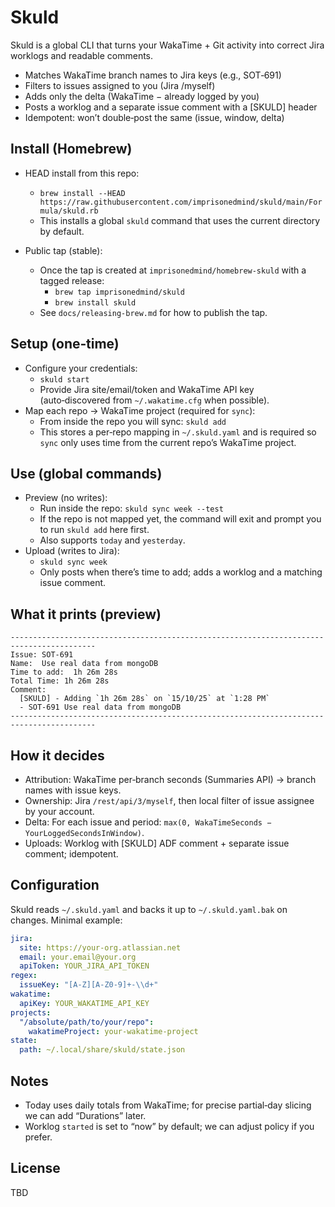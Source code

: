 # Skuld

Skuld is a global CLI that turns your WakaTime + Git activity into correct Jira worklogs and readable comments.

- Matches WakaTime branch names to Jira keys (e.g., SOT‑691)
- Filters to issues assigned to you (Jira /myself)
- Adds only the delta (WakaTime − already logged by you)
- Posts a worklog and a separate issue comment with a [SKULD] header
- Idempotent: won’t double‑post the same (issue, window, delta)

## Install (Homebrew)
- HEAD install from this repo:
  - `brew install --HEAD https://raw.githubusercontent.com/imprisonedmind/skuld/main/Formula/skuld.rb`
  - This installs a global `skuld` command that uses the current directory by default.

- Public tap (stable):
  - Once the tap is created at `imprisonedmind/homebrew-skuld` with a tagged release:
    - `brew tap imprisonedmind/skuld`
    - `brew install skuld`
  - See `docs/releasing-brew.md` for how to publish the tap.

## Setup (one‑time)
- Configure your credentials:
  - `skuld start`
  - Provide Jira site/email/token and WakaTime API key (auto‑discovered from `~/.wakatime.cfg` when possible).
- Map each repo → WakaTime project (required for `sync`):
  - From inside the repo you will sync: `skuld add`
  - This stores a per‑repo mapping in `~/.skuld.yaml` and is required so `sync` only uses time from the current repo’s WakaTime project.

## Use (global commands)
- Preview (no writes):
  - Run inside the repo: `skuld sync week --test`
  - If the repo is not mapped yet, the command will exit and prompt you to run `skuld add` here first.
  - Also supports `today` and `yesterday`.
- Upload (writes to Jira):
  - `skuld sync week`
  - Only posts when there’s time to add; adds a worklog and a matching issue comment.

## What it prints (preview)
```
-----------------------------------------------------------------------------------------
Issue: SOT-691
Name:  Use real data from mongoDB
Time to add:  1h 26m 28s
Total Time: 1h 26m 28s
Comment:
  [SKULD] - Adding `1h 26m 28s` on `15/10/25` at `1:28 PM`  
  - SOT-691 Use real data from mongoDB
-----------------------------------------------------------------------------------------
```

## How it decides
- Attribution: WakaTime per‑branch seconds (Summaries API) → branch names with issue keys.
- Ownership: Jira `/rest/api/3/myself`, then local filter of issue assignee by your account.
- Delta: For each issue and period: `max(0, WakaTimeSeconds − YourLoggedSecondsInWindow)`.
- Uploads: Worklog with [SKULD] ADF comment + separate issue comment; idempotent.

## Configuration
Skuld reads `~/.skuld.yaml` and backs it up to `~/.skuld.yaml.bak` on changes. Minimal example:
```yaml
jira:
  site: https://your-org.atlassian.net
  email: your.email@your.org
  apiToken: YOUR_JIRA_API_TOKEN
regex:
  issueKey: "[A-Z][A-Z0-9]+-\\d+"
wakatime:
  apiKey: YOUR_WAKATIME_API_KEY
projects:
  "/absolute/path/to/your/repo":
    wakatimeProject: your-wakatime-project
state:
  path: ~/.local/share/skuld/state.json
```

## Notes
- Today uses daily totals from WakaTime; for precise partial‑day slicing we can add “Durations” later.
- Worklog `started` is set to “now” by default; we can adjust policy if you prefer.

## License
TBD
